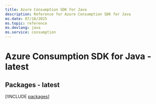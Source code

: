 ```yaml
---
title: Azure Consumption SDK for Java
description: Reference for Azure Consumption SDK for Java
ms.date: 07/18/2025
ms.topic: reference
ms.devlang: java
ms.service: consumption
---
```

# Azure Consumption SDK for Java - latest
## Packages - latest
[!INCLUDE [packages](consumption-index.md)]